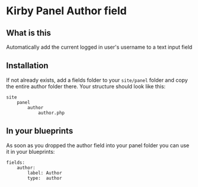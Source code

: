 # Kirby Panel Author field

## What is this

Automatically add the current logged in user's username to a text input field

## Installation

If not already exists, add a fields folder to your `site/panel` folder and copy the entire author  folder there. Your structure should look like this: 

	site
		panel
			author
				author.php

## In your blueprints

As soon as you dropped the author field into your panel folder you can use it in your blueprints: 

	fields:
		author: 
			label: Author
			type:  author

